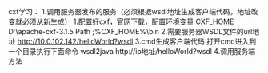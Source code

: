 cxf学习：
    1.调用服务器发布的服务（必须根据wsdl地址生成客户端代码，地址改变就必须从新生成）
       1.配置好cxf，官网下载，配置环境变量
            CXF_HOME    D:\apache-cxf-3.1.5
            Path        ;%CXF_HOME%\bin
       2.需要服务器WSDL文件的url地址
             http://10.0.102.142/helloWorld?wsdl
       3.cmd生成客户端代码
            打开cmd进入到一个目录执行下面命令
            wsdl2java http://ip地址/helloWorld?wsdl
       4.调用服务端方法
            
       